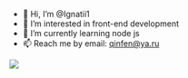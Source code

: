- 👋 Hi, I’m @Ignatii1
- 👀 I’m interested in front-end development 
- 🌱 I’m currently learning node js 
- 📫 Reach me by email: qinfen@ya.ru

<a href="https://codeclimate.com/github/codeclimate/codeclimate/maintainability"><img src="https://api.codeclimate.com/v1/badges/a99a88d28ad37a79dbf6/maintainability" /></a>
